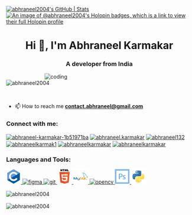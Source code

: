 [![abhraneel2004's GitHub | Stats](https://stats.quine.sh/abhraneel2004/github?theme=dark)](https://quine.sh)
<br>
[![An image of @abhraneel2004's Holopin badges, which is a link to view their full Holopin profile](https://holopin.me/abhraneel2004)](https://holopin.io/@abhraneel2004)
<h1 align="center">Hi 👋, I'm Abhraneel Karmakar</h1>
<h3 align="center">A developer from India</h3>
<img align="right" alt = "coding" width = "400" src ="https://www.cyberark.com/wp-content/uploads/2019/11/Developer.jpg">

<p align="left"> <img src="https://komarev.com/ghpvc/?username=abhraneel2004&label=Profile%20views&color=0e75b6&style=flat" alt="abhraneel2004" /> </p>

<p align="left"> <a href="https://twitter.com/" target="blank"><img src="https://img.shields.io/twitter/follow/?logo=twitter&style=for-the-badge" alt="" /></a> </p>

- 📫 How to reach me **contact.abhraneel@gmail.com**

<h3 align="left">Connect with me:</h3>
<p align="left">
<a href="https://linkedin.com/in/abhraneel-karmakar-1b51971ba" target="blank"><img align="center" src="https://raw.githubusercontent.com/rahuldkjain/github-profile-readme-generator/master/src/images/icons/Social/linked-in-alt.svg" alt="abhraneel-karmakar-1b51971ba" height="30" width="40" /></a>
<a href="https://instagram.com/abhraneel.karmakar" target="blank"><img align="center" src="https://raw.githubusercontent.com/rahuldkjain/github-profile-readme-generator/master/src/images/icons/Social/instagram.svg" alt="abhraneel.karmakar" height="30" width="40" /></a>
<a href="https://www.codechef.com/users/abhraneel132" target="blank"><img align="center" src="https://cdn.jsdelivr.net/npm/simple-icons@3.1.0/icons/codechef.svg" alt="abhraneel132" height="30" width="40" /></a>
<a href="https://www.hackerrank.com/abhraneelkarmak1" target="blank"><img align="center" src="https://raw.githubusercontent.com/rahuldkjain/github-profile-readme-generator/master/src/images/icons/Social/hackerrank.svg" alt="abhraneelkarmak1" height="30" width="40" /></a>
<a href="https://www.leetcode.com/abhraneelkarmakar" target="blank"><img align="center" src="https://raw.githubusercontent.com/rahuldkjain/github-profile-readme-generator/master/src/images/icons/Social/leet-code.svg" alt="abhraneelkarmakar" height="30" width="40" /></a>
<a href="https://auth.geeksforgeeks.org/user/abhraneelkarmakar" target="blank"><img align="center" src="https://raw.githubusercontent.com/rahuldkjain/github-profile-readme-generator/master/src/images/icons/Social/geeks-for-geeks.svg" alt="abhraneelkarmakar" height="30" width="40" /></a>
</p>

<h3 align="left">Languages and Tools:</h3>
<p align="left"> <a href="https://www.cprogramming.com/" target="_blank" rel="noreferrer"> <img src="https://raw.githubusercontent.com/devicons/devicon/master/icons/c/c-original.svg" alt="c" width="40" height="40"/> </a> <a href="https://www.figma.com/" target="_blank" rel="noreferrer"> <img src="https://www.vectorlogo.zone/logos/figma/figma-icon.svg" alt="figma" width="40" height="40"/> </a> <a href="https://git-scm.com/" target="_blank" rel="noreferrer"> <img src="https://www.vectorlogo.zone/logos/git-scm/git-scm-icon.svg" alt="git" width="40" height="40"/> </a> <a href="https://www.w3.org/html/" target="_blank" rel="noreferrer"> <img src="https://raw.githubusercontent.com/devicons/devicon/master/icons/html5/html5-original-wordmark.svg" alt="html5" width="40" height="40"/> </a> <a href="https://www.mysql.com/" target="_blank" rel="noreferrer"> <img src="https://raw.githubusercontent.com/devicons/devicon/master/icons/mysql/mysql-original-wordmark.svg" alt="mysql" width="40" height="40"/> </a> <a href="https://opencv.org/" target="_blank" rel="noreferrer"> <img src="https://www.vectorlogo.zone/logos/opencv/opencv-icon.svg" alt="opencv" width="40" height="40"/> </a> <a href="https://www.photoshop.com/en" target="_blank" rel="noreferrer"> <img src="https://raw.githubusercontent.com/devicons/devicon/master/icons/photoshop/photoshop-line.svg" alt="photoshop" width="40" height="40"/> </a> <a href="https://www.python.org" target="_blank" rel="noreferrer"> <img src="https://raw.githubusercontent.com/devicons/devicon/master/icons/python/python-original.svg" alt="python" width="40" height="40"/> </a> </p>

<p><img align="center" src="https://github-readme-stats.vercel.app/api/top-langs?username=abhraneel2004&show_icons=true&locale=en&layout=compact" alt="abhraneel2004" /></p>

<p><img align="center" src="https://github-readme-streak-stats.herokuapp.com/?user=abhraneel2004&" alt="abhraneel2004" /></p>


